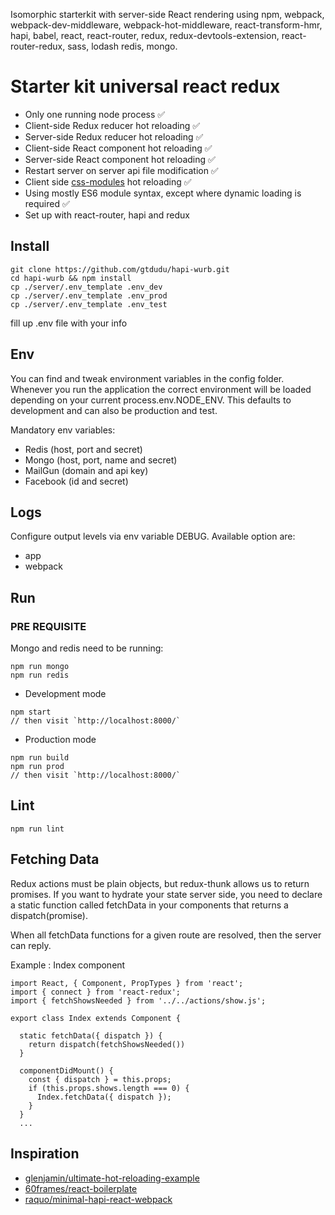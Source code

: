 Isomorphic starterkit with server-side React rendering using npm, webpack, webpack-dev-middleware, webpack-hot-middleware, react-transform-hmr, hapi, babel, react, react-router, redux, redux-devtools-extension, react-router-redux, sass, lodash redis, mongo.

# Starter kit universal react redux

  * Only one running node process ✅
  * Client-side Redux reducer hot reloading ✅
  * Server-side Redux reducer hot reloading ✅
  * Client-side React component hot reloading ✅
  * Server-side React component hot reloading ✅
  * Restart server on server api file modification ✅
  * Client side [css-modules](https://github.com/css-modules/css-modules) hot reloading ✅
  * Using mostly ES6 module syntax, except where dynamic loading is required ✅
  * Set up with react-router, hapi and redux

## Install

```
git clone https://github.com/gtdudu/hapi-wurb.git
cd hapi-wurb && npm install
cp ./server/.env_template .env_dev
cp ./server/.env_template .env_prod
cp ./server/.env_template .env_test
```

fill up .env file with your info

## Env

You can find and tweak environment variables in the config folder. Whenever you run the application the correct environment will be loaded depending on your current process.env.NODE_ENV.
This defaults to development and can also be production and test.

Mandatory env variables:
- Redis (host, port and secret)
- Mongo (host, port, name and secret)
- MailGun (domain and api key)
- Facebook (id and secret)

## Logs

Configure output levels via env variable DEBUG.
Available option are:
- app
- webpack


## Run

### PRE REQUISITE

Mongo and redis need to be running:
```
npm run mongo
npm run redis
```

  * Development mode

```
npm start
// then visit `http://localhost:8000/`
```

* Production mode

```
npm run build
npm run prod
// then visit `http://localhost:8000/`
```

## Lint

```
npm run lint
```

## Fetching Data

Redux actions must be plain objects, but redux-thunk allows us to return promises.
If you want to hydrate your state server side, you need to declare a static function called fetchData in your components
that returns a dispatch(promise).

When all fetchData functions for a given route are resolved, then the server can reply.

Example : Index component

```
import React, { Component, PropTypes } from 'react';
import { connect } from 'react-redux';
import { fetchShowsNeeded } from '../../actions/show.js';

export class Index extends Component {

  static fetchData({ dispatch }) {
    return dispatch(fetchShowsNeeded())
  }

  componentDidMount() {
    const { dispatch } = this.props;
    if (this.props.shows.length === 0) {
      Index.fetchData({ dispatch });
    }
  }
  ...

```


## Inspiration

  *  [glenjamin/ultimate-hot-reloading-example](https://github.com/glenjamin/ultimate-hot-reloading-example)
  *  [60frames/react-boilerplate](https://github.com/60frames/react-boilerplate/tree/master/common)
  *  [raquo/minimal-hapi-react-webpack](https://github.com/raquo/minimal-hapi-react-webpack)
